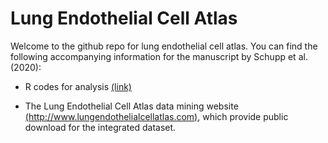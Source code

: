 # Lung Endothelial Cell Atlas
Welcome to the github repo for lung endothelial cell atlas. You can find the following accompanying information for the manuscript by Schupp et al. (2020):

* R codes for analysis [(link)](https://github.com/yale-p2med/lungendothelialcellatlas/tree/main/Rcodes)

* The Lung Endothelial Cell Atlas data mining website [(http://www.lungendothelialcellatlas.com)](http://www.lungendothelialcellatlas.com/), which provide public download for the integrated dataset.
